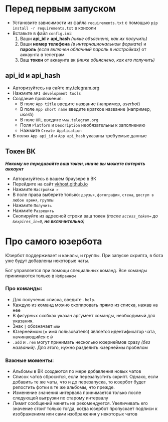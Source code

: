 # Перед первым запуском
- Установите зависимости из файла `requirements.txt` с помощью `pip install -r requirements.txt` в консоли
- Вставьте в файл `config.ini`:
    1. Ваши **api_id** и **api_hash**  _(ниже объяснено, как их получить)_
    2. Ваши **номер телефона** _(в интернациональном формате)_ и **пароль** _(если включен облачный пароль в настройках)_ от аккаунта в телеграм
    3. Ваш **токен** от аккаунта вк _(ниже объяснено, как его получить)_

## api_id и api_hash 
- Авторизуйтесь на сайте [my.telegram.org](https://my.telegram.org)
- Нажмите `API development tools`
- Создание приложения:
    - В поле `App title` введите название (например, _userbot_)
    - В поле `App short name` введите краткое название (например, _userb_)
    - В поле `URL` введите `www.telegram.org`
    - Поля `Platform` и `Description` необязательны к заполнению
    - Нажмите `Create Application`
- В полях `App api_id` и `App api_hash` указаны требуемые данные

## Токен ВК
***Никому не передавайте ваш токен, иначе вы можете потерять аккаунт***
- Авторизуйтесь в вашем браузере в ВК
- Перейдите на сайт [vkhost.github.io](https://vkhost.github.io/)
- Нажмите `Настройки »`
- В поле права выберите только: `друзья`, `фотографии`, `стена`, `доступ в любое время`, `группы`
- Нажмите `Получить`
- Нажмите `Разрешить`
- Скопируйте из адресной строки ваш токен _(после `access_token=` до `&expires_in=0`, ***не включительно***)_

###
# Про самого юзербота
Юзербот поддерживает и каналы, и группы. При запуске скрипта, в бота уже будут добавлены некоторые чаты.

Бот управляется при помощи специальных команд. Все команды принимаются только в `Избранном`
### Про команды:
- Для получения списка, введите `.help`.
- Каждую из команд можно скопировать прямо из списка, нажав на нее
- В фигурных скобках указан аргумент команды, необходимый для указания. 
- Знак `|` обозначает `или`
- Юзернеймом (= имя пользователя) является идентификатор чата, начинающийся с `@`
- `.add` и `.rem` могут принимать несколько юзернеймов сразу _(без названий)_. Для этого, нужно разделить юзернеймы пробелом

### Важные моменты:
- Альбомы в ВК создаются по мере добавления новых чатов
- Список чатов сбросится, если перезапустить скрипт. Однако, если добавить те же чаты, что и до перезапуска, то юзербот будет репостить фотки в те же альбомы, что прежде.
- Изменение значения интервала принимается только после следующей выгрузки по старому интервалу
- Лимит сообщений менять не рекомендуется. Увеличивать его значение стоит только тогда, когда юзербот пропускает подписи к изображениям или сами изображения у некоторых чатов